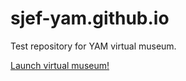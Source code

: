 # sjef-yam.github.io
Test repository for YAM virtual museum.


<a href="sjef-yam.github.io/root/yam_virtual_museum.html">Launch virtual museum!</a>

